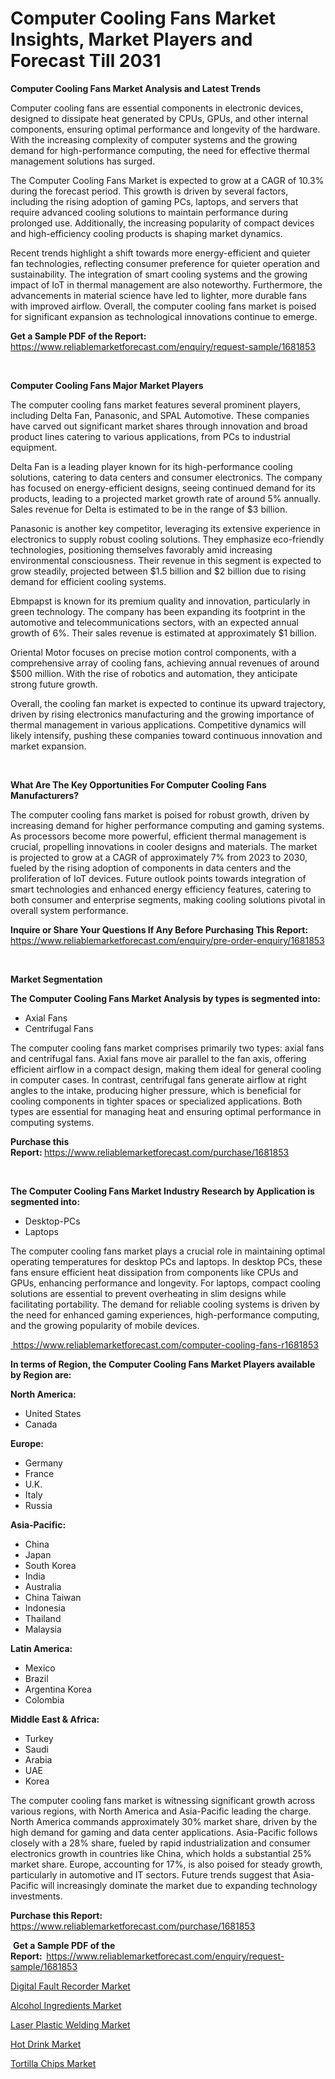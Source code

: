 <p><h1>Computer Cooling Fans Market Insights, Market Players and Forecast Till 2031</h1></p><p><strong>Computer Cooling Fans Market Analysis and Latest Trends</strong></p>
<p><p>Computer cooling fans are essential components in electronic devices, designed to dissipate heat generated by CPUs, GPUs, and other internal components, ensuring optimal performance and longevity of the hardware. With the increasing complexity of computer systems and the growing demand for high-performance computing, the need for effective thermal management solutions has surged.</p><p>The Computer Cooling Fans Market is expected to grow at a CAGR of 10.3% during the forecast period. This growth is driven by several factors, including the rising adoption of gaming PCs, laptops, and servers that require advanced cooling solutions to maintain performance during prolonged use. Additionally, the increasing popularity of compact devices and high-efficiency cooling products is shaping market dynamics. </p><p>Recent trends highlight a shift towards more energy-efficient and quieter fan technologies, reflecting consumer preference for quieter operation and sustainability. The integration of smart cooling systems and the growing impact of IoT in thermal management are also noteworthy. Furthermore, the advancements in material science have led to lighter, more durable fans with improved airflow. Overall, the computer cooling fans market is poised for significant expansion as technological innovations continue to emerge.</p></p>
<p><strong>Get a Sample PDF of the Report:&nbsp;</strong> <a href="https://www.reliablemarketforecast.com/enquiry/request-sample/1681853?utm_campaign=1141&utm_medium=2&utm_source=Github&utm_content=ia&utm_term=16122024&utm_id=computer-cooling-fans">https://www.reliablemarketforecast.com/enquiry/request-sample/1681853</a></p>
<p>&nbsp;</p>
<p><strong>Computer Cooling Fans Major Market Players</strong></p>
<p><p>The computer cooling fans market features several prominent players, including Delta Fan, Panasonic, and SPAL Automotive. These companies have carved out significant market shares through innovation and broad product lines catering to various applications, from PCs to industrial equipment.</p><p>Delta Fan is a leading player known for its high-performance cooling solutions, catering to data centers and consumer electronics. The company has focused on energy-efficient designs, seeing continued demand for its products, leading to a projected market growth rate of around 5% annually. Sales revenue for Delta is estimated to be in the range of $3 billion.</p><p>Panasonic is another key competitor, leveraging its extensive experience in electronics to supply robust cooling solutions. They emphasize eco-friendly technologies, positioning themselves favorably amid increasing environmental consciousness. Their revenue in this segment is expected to grow steadily, projected between $1.5 billion and $2 billion due to rising demand for efficient cooling systems.</p><p>Ebmpapst is known for its premium quality and innovation, particularly in green technology. The company has been expanding its footprint in the automotive and telecommunications sectors, with an expected annual growth of 6%. Their sales revenue is estimated at approximately $1 billion.</p><p>Oriental Motor focuses on precise motion control components, with a comprehensive array of cooling fans, achieving annual revenues of around $500 million. With the rise of robotics and automation, they anticipate strong future growth.</p><p>Overall, the cooling fan market is expected to continue its upward trajectory, driven by rising electronics manufacturing and the growing importance of thermal management in various applications. Competitive dynamics will likely intensify, pushing these companies toward continuous innovation and market expansion.</p></p>
<p>&nbsp;</p>
<p><strong>What Are The Key Opportunities For Computer Cooling Fans Manufacturers?</strong></p>
<p><p>The computer cooling fans market is poised for robust growth, driven by increasing demand for higher performance computing and gaming systems. As processors become more powerful, efficient thermal management is crucial, propelling innovations in cooler designs and materials. The market is projected to grow at a CAGR of approximately 7% from 2023 to 2030, fueled by the rising adoption of components in data centers and the proliferation of IoT devices. Future outlook points towards integration of smart technologies and enhanced energy efficiency features, catering to both consumer and enterprise segments, making cooling solutions pivotal in overall system performance.</p></p>
<p><strong>Inquire or Share Your Questions If Any Before Purchasing This Report:</strong> <a href="https://www.reliablemarketforecast.com/enquiry/pre-order-enquiry/1681853?utm_campaign=1141&utm_medium=2&utm_source=Github&utm_content=ia&utm_term=16122024&utm_id=computer-cooling-fans">https://www.reliablemarketforecast.com/enquiry/pre-order-enquiry/1681853</a></p>
<p>&nbsp;</p>
<p><strong>Market Segmentation</strong></p>
<p><strong>The Computer Cooling Fans Market Analysis by types is segmented into:</strong></p>
<p><ul><li>Axial Fans</li><li>Centrifugal Fans</li></ul></p>
<p><p>The computer cooling fans market comprises primarily two types: axial fans and centrifugal fans. Axial fans move air parallel to the fan axis, offering efficient airflow in a compact design, making them ideal for general cooling in computer cases. In contrast, centrifugal fans generate airflow at right angles to the intake, producing higher pressure, which is beneficial for cooling components in tighter spaces or specialized applications. Both types are essential for managing heat and ensuring optimal performance in computing systems.</p></p>
<p><strong>Purchase this Report:&nbsp;</strong><a href="https://www.reliablemarketforecast.com/purchase/1681853?utm_campaign=1141&utm_medium=2&utm_source=Github&utm_content=ia&utm_term=16122024&utm_id=computer-cooling-fans">https://www.reliablemarketforecast.com/purchase/1681853</a></p>
<p>&nbsp;</p>
<p><strong>The Computer Cooling Fans Market Industry Research by Application is segmented into:</strong></p>
<p><ul><li>Desktop-PCs</li><li>Laptops</li></ul></p>
<p><p>The computer cooling fans market plays a crucial role in maintaining optimal operating temperatures for desktop PCs and laptops. In desktop PCs, these fans ensure efficient heat dissipation from components like CPUs and GPUs, enhancing performance and longevity. For laptops, compact cooling solutions are essential to prevent overheating in slim designs while facilitating portability. The demand for reliable cooling systems is driven by the need for enhanced gaming experiences, high-performance computing, and the growing popularity of mobile devices.</p></p>
<p><a href="https://www.reliablemarketforecast.com/computer-cooling-fans-r1681853?utm_campaign=1141&utm_medium=2&utm_source=Github&utm_content=ia&utm_term=16122024&utm_id=computer-cooling-fans">&nbsp;https://www.reliablemarketforecast.com/computer-cooling-fans-r1681853</a></p>
<p><strong>In terms of Region, the Computer Cooling Fans Market Players available by Region are:</strong></p>
<p>
    <p> <strong> North America: </strong>
        <ul>
            <li>United States</li>
            <li>Canada</li>
        </ul>
        </p> 
    <p> <strong> Europe: </strong>
        <ul>
            <li>Germany</li>
            <li>France</li>
            <li>U.K.</li>
            <li>Italy</li>
            <li>Russia</li>
        </ul>
        </p> 
    <p> <strong> Asia-Pacific: </strong>
        <ul>
            <li>China</li>
            <li>Japan</li>
            <li>South Korea</li>
            <li>India</li>
            <li>Australia</li>
            <li>China Taiwan</li>
            <li>Indonesia</li>
            <li>Thailand</li>
            <li>Malaysia</li>
        </ul>
        </p> 
    <p> <strong> Latin America: </strong>
        <ul>
            <li>Mexico</li>
            <li>Brazil</li>
            <li>Argentina Korea</li>
            <li>Colombia</li>
        </ul>
        </p> 
    <p> <strong> Middle East & Africa: </strong>
        <ul>
            <li>Turkey</li>
            <li>Saudi</li>
            <li>Arabia</li>
            <li>UAE</li>
            <li>Korea</li>
        </ul>
    </p>
    </p>
<p><p>The computer cooling fans market is witnessing significant growth across various regions, with North America and Asia-Pacific leading the charge. North America commands approximately 30% market share, driven by the high demand for gaming and data center applications. Asia-Pacific follows closely with a 28% share, fueled by rapid industrialization and consumer electronics growth in countries like China, which holds a substantial 25% market share. Europe, accounting for 17%, is also poised for steady growth, particularly in automotive and IT sectors. Future trends suggest that Asia-Pacific will increasingly dominate the market due to expanding technology investments.</p></p>
<p><strong>Purchase this Report: </strong><a href="https://www.reliablemarketforecast.com/purchase/1681853?utm_campaign=1141&utm_medium=2&utm_source=Github&utm_content=ia&utm_term=16122024&utm_id=computer-cooling-fans">https://www.reliablemarketforecast.com/purchase/1681853</a></p>
<p>&nbsp;<strong>Get a Sample PDF of the Report:&nbsp;&nbsp;</strong><a href="https://www.reliablemarketforecast.com/enquiry/request-sample/1681853?utm_campaign=1141&utm_medium=2&utm_source=Github&utm_content=ia&utm_term=16122024&utm_id=computer-cooling-fans">https://www.reliablemarketforecast.com/enquiry/request-sample/1681853</a></p>
<p><strong></strong></p>
<p><p><a href="https://www.linkedin.com/pulse/digital-fault-recorder-market-trend-expected-grow-rapidly-projected-zqgae?utm_campaign=1141&utm_medium=2&utm_source=Github&utm_content=ia&utm_term=16122024&utm_id=computer-cooling-fans">Digital Fault Recorder Market</a></p><p><a href="https://www.linkedin.com/pulse/projected-growth-alcohol-ingredients-market-size-cagr-analysis-4qgec?utm_campaign=1141&utm_medium=2&utm_source=Github&utm_content=ia&utm_term=16122024&utm_id=computer-cooling-fans">Alcohol Ingredients Market</a></p><p><a href="https://www.linkedin.com/pulse/revenue-insights-laser-plastic-welding-market-51-cagr-from-fhmue?utm_campaign=1141&utm_medium=2&utm_source=Github&utm_content=ia&utm_term=16122024&utm_id=computer-cooling-fans">Laser Plastic Welding Market</a></p><p><a href="https://www.linkedin.com/pulse/hot-drink-market-research-report-identifying-challenges-development-28bic?utm_campaign=1141&utm_medium=2&utm_source=Github&utm_content=ia&utm_term=16122024&utm_id=computer-cooling-fans">Hot Drink Market</a></p><p><a href="https://www.linkedin.com/pulse/tortilla-chips-market-forecasts-trends-impact-analysis-2024-jwlac?utm_campaign=1141&utm_medium=2&utm_source=Github&utm_content=ia&utm_term=16122024&utm_id=computer-cooling-fans">Tortilla Chips Market</a></p></p>